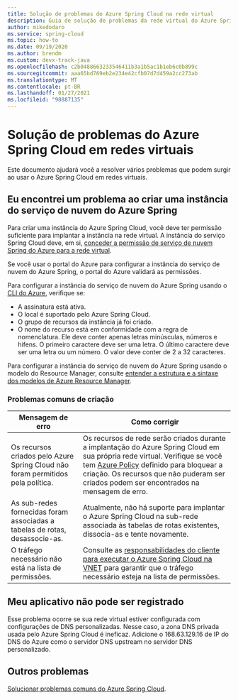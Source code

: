 ```yaml
---
title: Solução de problemas do Azure Spring Cloud na rede virtual
description: Guia de solução de problemas da rede virtual do Azure Spring Cloud.
author: mikedodaro
ms.service: spring-cloud
ms.topic: how-to
ms.date: 09/19/2020
ms.author: brendm
ms.custom: devx-track-java
ms.openlocfilehash: c2b0488663233546411b3a1b5ac1b1eb6c0b899c
ms.sourcegitcommit: aaa65bd769eb2e234e42cfb07d7d459a2cc273ab
ms.translationtype: MT
ms.contentlocale: pt-BR
ms.lasthandoff: 01/27/2021
ms.locfileid: "98887135"
---
```

# <a name="troubleshooting-azure-spring-cloud-in-virtual-networks"></a>Solução de problemas do Azure Spring Cloud em redes virtuais

Este documento ajudará você a resolver vários problemas que podem surgir ao usar o Azure Spring Cloud em redes virtuais.

## <a name="i-encountered-a-problem-with-creating-an-azure-spring-cloud-service-instance"></a>Eu encontrei um problema ao criar uma instância do serviço de nuvem do Azure Spring

Para criar uma instância do Azure Spring Cloud, você deve ter permissão suficiente para implantar a instância na rede virtual.  A instância do serviço Spring Cloud deve, em si, [conceder a permissão de serviço de nuvem Spring do Azure para a rede virtual](spring-cloud-tutorial-deploy-in-azure-virtual-network.md#grant-service-permission-to-the-virtual-network).

Se você usar o portal do Azure para configurar a instância do serviço de nuvem do Azure Spring, o portal do Azure validará as permissões.

Para configurar a instância do serviço de nuvem do Azure Spring usando o [CLI do Azure](https://docs.microsoft.com/cli/azure/get-started-with-azure-cli), verifique se:

- A assinatura está ativa.
- O local é suportado pelo Azure Spring Cloud.
- O grupo de recursos da instância já foi criado.
- O nome do recurso está em conformidade com a regra de nomenclatura. Ele deve conter apenas letras minúsculas, números e hifens. O primeiro caractere deve ser uma letra. O último caractere deve ser uma letra ou um número. O valor deve conter de 2 a 32 caracteres.

Para configurar a instância do serviço de nuvem do Azure Spring usando o modelo do Resource Manager, consulte [entender a estrutura e a sintaxe dos modelos de Azure Resource Manager](https://docs.microsoft.com/azure/azure-resource-manager/resource-group-authoring-templates).

### <a name="common-creation-issues"></a>Problemas comuns de criação

| Mensagem de erro | Como corrigir |
|------|------|
| Os recursos criados pelo Azure Spring Cloud não foram permitidos pela política. | Os recursos de rede serão criados durante a implantação do Azure Spring Cloud em sua própria rede virtual. Verifique se você tem [Azure Policy](https://docs.microsoft.com/azure/governance/policy/overview) definido para bloquear a criação. Os recursos que não puderam ser criados podem ser encontrados na mensagem de erro. |
| As sub-redes fornecidas foram associadas a tabelas de rotas, desassocie-as. | Atualmente, não há suporte para implantar o Azure Spring Cloud na sub-rede associada às tabelas de rotas existentes, dissocia-as e tente novamente. |
| O tráfego necessário não está na lista de permissões. | Consulte as [responsabilidades do cliente para executar o Azure Spring Cloud na VNET](spring-cloud-vnet-customer-responsibilities.md) para garantir que o tráfego necessário esteja na lista de permissões. |

## <a name="my-application-cant-be-registered"></a>Meu aplicativo não pode ser registrado

Esse problema ocorre se sua rede virtual estiver configurada com configurações de DNS personalizadas. Nesse caso, a zona DNS privada usada pelo Azure Spring Cloud é ineficaz. Adicione o 168.63.129.16 de IP do DNS do Azure como o servidor DNS upstream no servidor DNS personalizado.

## <a name="other-issues"></a>Outros problemas

[Solucionar problemas comuns do Azure Spring Cloud](https://docs.microsoft.com/azure/spring-cloud/spring-cloud-troubleshoot).